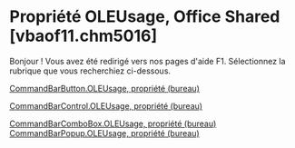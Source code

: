 
# Propriété OLEUsage, Office Shared [vbaof11.chm5016]

Bonjour ! Vous avez été redirigé vers nos pages d'aide F1. Sélectionnez la rubrique que vous recherchiez ci-dessous.

[CommandBarButton.OLEUsage, propriété (bureau)](http://msdn.microsoft.com/library/4ff6f74d-4eed-8a30-468c-22be5dee1c7e%28Office.15%29.aspx)

[CommandBarControl.OLEUsage, propriété (bureau)](http://msdn.microsoft.com/library/c3f818a9-7481-0a2f-aa34-5c7e36ea72c1%28Office.15%29.aspx)

[CommandBarComboBox.OLEUsage, propriété (bureau)](http://msdn.microsoft.com/library/3da25257-6ffe-a00e-bada-79c6245286b7%28Office.15%29.aspx)
[CommandBarPopup.OLEUsage, propriété (bureau)](http://msdn.microsoft.com/library/75d338e0-f5ca-f4b6-2f94-e575749e6ae9%28Office.15%29.aspx)
